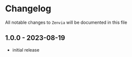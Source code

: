 # Changelog

All notable changes to `Zenvia` will be documented in this file

## 1.0.0 - 2023-08-19

- initial release
